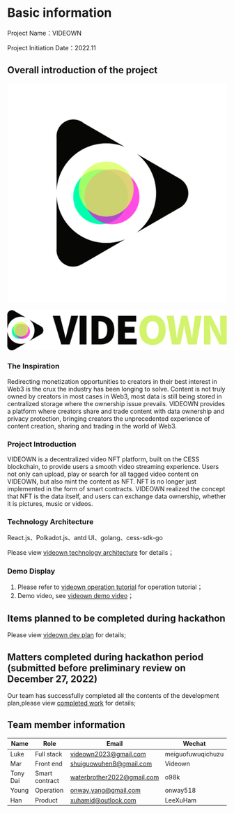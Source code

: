 # Basic information

Project Name：VIDEOWN

Project Initiation Date：2022.11

## Overall introduction of the project

![logo-light-wbg](./assets/logo-light-wbg.png)

![videown-black](./assets/videown-black.png)

### The Inspiration

Redirecting monetization opportunities to creators in their best interest in Web3 is the crux the industry has been longing to solve. Content is not truly owned by creators in most cases in Web3, most data is still being stored in centralized storage where the ownership issue prevails. VIDEOWN provides a platform where creators share and trade content with data ownership and privacy protection, bringing creators the unprecedented experience of content creation, sharing and trading in the world of Web3.

### **Project Introduction**
VIDEOWN is a decentralized video NFT platform, built on the CESS blockchain, to provide users a smooth video streaming experience. Users not only can upload, play or search for all tagged video content on VIDEOWN, but also mint the content as NFT. NFT is no longer just implemented in the form of smart contracts. VIDEOWN realized the concept that NFT is the data itself, and users can exchange data ownership, whether it is pictures, music or videos.

### **Technology Architecture**
React.js、Polkadot.js、antd UI、golang、cess-sdk-go

Please view [videown technology architecture](./docs/videown_technology_artchitect.md) for details；

### Demo Display

1. Please refer to [videown operation tutorial](./docs/videown_operation_tutorial.md) for operation tutorial；
2. Demo video, see  [videown demo video](./docs/videown_demo.mp4)；

## Items planned to be completed during hackathon

Please view  [videown dev plan](./docs/videown_technology_artchitect.md) for details;

## Matters completed during hackathon period (submitted before preliminary review on December 27, 2022)

Our team has successfully completed all the contents of the development plan,please view [completed work](./docs/videown_technology_artchitect.md) for details;

## Team member information

| Name     | Role           | Email                                                        | Wechat            |
| -------- | -------------- | ------------------------------------------------------------ | ----------------- |
| Luke     | Full stack     | [videown2023@gmail.com](mailto:videown2023@gmail.com)        | meiguofuwuqichuzu |
| Mar      | Front end      | [shuiguowuhen8@gmail.com](mailto:shuiguowuhen8@gmail.com)    | Videown           |
| Tony Dai | Smart contract | [waterbrother2022@gmail.com](mailto:waterbrother2022@gmail.com) | o98k              |
| Young    | Operation      | [onway.yang@gmail.com](mailto:onway.yang@gmail.com)          | onway518          |
| Han      | Product        | [xuhamid@outlook.com](mailto:xuhamid@outlook.com)            | LeeXuHam          |

